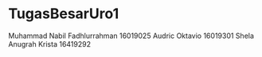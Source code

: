# TugasBesarUro1

Muhammad Nabil Fadhlurrahman 16019025
Audric Oktavio 16019301
Shela Anugrah Krista 16419292
